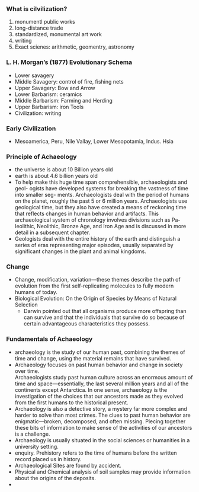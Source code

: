 ### What is cilvilization?
  1. monumentl public works
  2. long-distance trade 
  3. standardized, monumental art work 
  4. writing 
  5. Exact scienes: arithmetic, geomentry, astronomy 
  
### L. H. Morgan’s (1877) Evolutionary Schema
  - Lower savagery
  - Middle Savagery: control of fire, fishing nets 
  - Upper Savagery: Bow and Arrow 
  - Lower Barbarism: ceramics 
  - Middle Barbarism: Farming and Herding
  - Upper Barbarism: iron Tools 
  - Civilization: writing 
### Early Civilization
  - Mesoamerica, Peru, Nile Vallay, Lower Mesopotamia, Indus. Hsia
  
### Principle of Achaeology 
  - the universe is about 10 Billion years old 
  - earth is about 4.6 billion years old 
  - To help make this huge time span comprehensible, archaeologists and
    geol- ogists have developed systems for breaking the vastness of time
    into smaller seg- ments. Archaeologists deal with the period of humans
    on the planet, roughly the past 5 or 6 million years. Archaeologists
    use geological time, but they also have created a means of reckoning
    time that reflects changes in human behavior and artifacts. This
    archaeological system of chronology involves divisions such as Pa-
    leolithic, Neolithic, Bronze Age, and Iron Age and is discussed in
    more detail in a subsequent chapter.
  - Geologists deal with the entire history of the earth and distinguish a series
    of eras representing major episodes, usually separated by significant changes
    in the plant and animal kingdoms.
### Change
  - Change, modification, variation—these themes describe the path of evolution from
    the first self-replicating molecules to fully modern humans of today.
   - Biological Evolution: On the Origin of Species by Means of Natural Selection
        - Darwin pointed out that all organisms produce more offspring than can survive 
          and that the individuals that survive do so because of certain advantageous 
          characteristics they possess.
 ### Fundamentals of Achaeology 
  - archaeology is the study of our human past, combining the themes of time and change,
    using the material remains that have survived.
  - Archaeology focuses on past human behavior and change in society over time.   
    Archaeologists study past human culture across an enormous amount of time and
    space—essentially, the last several million years and all of the continents except
    Antarctica. In one sense, archaeology is the investigation of the choices that our
    ancestors made as they evolved from the first humans to the historical present.
  - Archaeology is also a detective story, a mystery far more complex and
    harder to solve than most crimes. The clues to past human behavior are
    enigmatic—broken, decomposed, and often missing. Piecing together these bits
    of information to make sense of the activities of our ancestors is a challenge.
  - Archaeology is usually situated in the social sciences or humanities in a 
    university setting.
  - enquiry. Prehistory refers to the time of humans before the written record placed us 
    in history.
  - Archaeological Sites are found by accident. 
  - Physical and Chemical analysis of soil samples may provide information about the
    origins of the deposits. 
  - 
  
  
  
  
  
